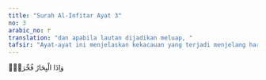 ```yaml
---
title: "Surah Al-Infitar Ayat 3"
no: 3
arabic_no: ٣
translation: "dan apabila lautan dijadikan meluap, "
tafsir: "Ayat-ayat ini menjelaskan kekacauan yang terjadi menjelang hari Kiamat dan kehancuran alam semesta. Gejala kehancuran alam digambarkan dengan keadaan langit yang terbelah sehingga formasi alam semesta berubah menjadi kacau. Bintang-bintang jatuh berserakan, tidak lagi pada posisinya. Padahal Allah menginformasikan bahwa matahari memiliki posisi tertentu yang menjadi pusat rotasinya, dan begitu juga dengan bulan. Firman Allah:\n\nMaka perhatikanlah bekas-bekas rahmat Allah, bagaimana Allah menghidupkan bumi setelah mati (kering). Sungguh, itu berarti Dia pasti (berkuasa) menghidupkan yang telah mati. Dan Dia Mahakuasa atas segala sesuatu. (ar-Rum/30: 50)\n\nFenomena lainnya adalah lautan meluap menenggelamkan semua daratan. Air tawar bercampur dengan air asin, tidak ada lagi daratan yang bisa dihuni oleh makhluk hidup apalagi air laut yang meluap menjadi panas. Sungguh bumi telah berubah, bukan lagi bumi yang biasa dikenal oleh manusia. \n\n(Yaitu) pada hari (ketika) bumi diganti dengan bumi yang lain dan (demikian pula) langit, dan mereka (manusia) berkumpul (di Padang Mahsyar) menghadap Allah Yang Maha Esa, Mahaperkasa. (Ibrahim/14: 48)\n\nUntuk telaah ilmiah Surah al-Infithar/82:1-3, lihat pula telaah ilmiah Surah al-haqqah/69: 13-16; al-Ma'arij/70: 8, dan at-Takwir/81: 1-3. Ketika terjadi proses ke arah Big Crunch itu, yaitu proses pemadatan atau penyusutan alam semesta, maka semua materi pecah kembali menjadi materi-materi fundamental seperti quark, elektron dan sebagainya, gaya-gaya seperti gaya gravitasi, elektromagnetik, nuklir kuat dan nuklir lemah mulai menyatu kembali. Langit antariksa mulai lemah karena tidak ada topangan gaya gravitasi, dan mulai menyusut/mengerut dan retak/terbelah. Saat itulah benda-benda langit, termasuk bintang-bintang yang mulai kehilangan gaya-gaya gravitasinya, bertubrukan antar sesamanya. Inilah gambaran 'bintang-bintang jatuh berserakan, karena kehilangan gaya-gaya gravitasinya, dan karena terurai kembali atau meluruh menjadi materi-materi fundamentalnya. \n\nMenurut Bashiruddin, ketika matahari telah mencapai evolusi membengkak dan berwarna merah (red star)(lihat telaah ilmiah Surah at-Takwir/81: 1-3), maka suhu bumi akan meninggi, sampai air laut mencapai titik didihnya. Panasnya bumi oleh radiasi matahari merah ini, sangat mungkin akan mencairkan gunung-gunung es di Artik (Kutub Utara) dan benua es Antartika (Kutub Selatan), sehingga samudera akan meluap secara dahsyat, menenggelamkan banyak pulau. Air laut ini kemudian akan mendidih dan menguap dan lenyap dari bumi. Bumi menjadi tidak layak huni. Paul Davies mengatakan bahwa ketika alam semesta telah memadat sampai seper-seratus (1/100) dari luasnya yang sekarang ini, maka efek tekanannya akan mengakibatkan suhu yang meninggi sampai mencapai titik didih benda cair; dan bumi menjadi tempat yang tidak layak-huni lagi."
---
```

وَاِذَا الْبِحَارُ فُجِّرَتْۙ